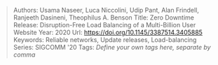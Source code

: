 > Authors: Usama Naseer, Luca Niccolini, Udip Pant, Alan Frindell, Ranjeeth Dasineni, Theophilus A. Benson
> Title: Zero Downtime Release: Disruption-Free Load Balancing of a Multi-Billion User Website
> Year: 2020
> Url: https://doi.org/10.1145/3387514.3405885
> Keywords: Reliable networks, Update releases, Load-balancing
> Series: SIGCOMM '20
> Tags: *Define your own tags here, separate by comma*